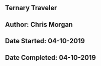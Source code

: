 ## Ternary Traveler 
## Author: Chris Morgan
## Date Started: 04-10-2019
## Date Completed: 04-10-2019